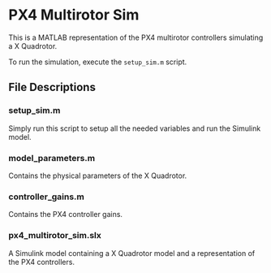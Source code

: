 # PX4 Multirotor Sim

This is a MATLAB representation of the PX4 multirotor controllers simulating a X Quadrotor.

To run the simulation, execute the `setup_sim.m` script.

## File Descriptions

### setup_sim.m

Simply run this script to setup all the needed variables and run the Simulink model.

### model_parameters.m

Contains the physical parameters of the X Quadrotor.

### controller_gains.m

Contains the PX4 controller gains.

### px4_multirotor_sim.slx

A Simulink model containing a X Quadrotor model and a representation of the PX4 controllers.